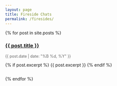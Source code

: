 ```yaml
---
layout: page
title: Fireside Chats
permalink: /firesides/
---
```


{% for post in site.posts %}
  <div style="margin-bottom: 2em;">
    <h3><a href="{{ post.url }}">{{ post.title }}</a></h3>
    <p style="color: #666; font-size: 0.9em;">{{ post.date | date: "%B %d, %Y" }}</p>
    {% if post.excerpt %}
      {{ post.excerpt }}
    {% endif %}
  </div>
{% endfor %}
